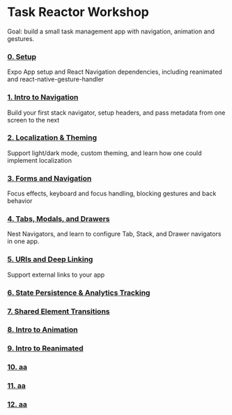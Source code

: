 # Task Reactor Workshop

Goal: build a small task management app with navigation, animation and gestures.

### [0. Setup](./docs/Chapter0.md)

Expo App setup and React Navigation dependencies, including reanimated and react-native-gesture-handler

### [1. Intro to Navigation](./docs/Chapter1.md)

Build your first stack navigator, setup headers, and pass metadata from one screen to the next

### [2. Localization & Theming](./docs/Chapter2.md)

Support light/dark mode, custom theming, and learn how one could implement localization

### [3. Forms and Navigation](./docs/Chapter3.md)

Focus effects, keyboard and focus handling, blocking gestures and back behavior

### [4. Tabs, Modals, and Drawers](./docs/Chapter4.md)

Nest Navigators, and learn to configure Tab, Stack, and Drawer navigators in one app.

### [5. URIs and Deep Linking](./docs/Chapter5.md)

Support external links to your app

### [6. State Persistence & Analytics Tracking](./docs/Chapter6.md)

### [7. Shared Element Transitions](./docs/Chapter7.md)

### [8. Intro to Animation](./docs/Chapter8.md)

### [9. Intro to Reanimated](./docs/Chapter9.md)

### [10. aa](./docs/Chapter10.md)

### [11. aa](./docs/Chapter11.md)

### [12. aa](./docs/Chapter12.md)
